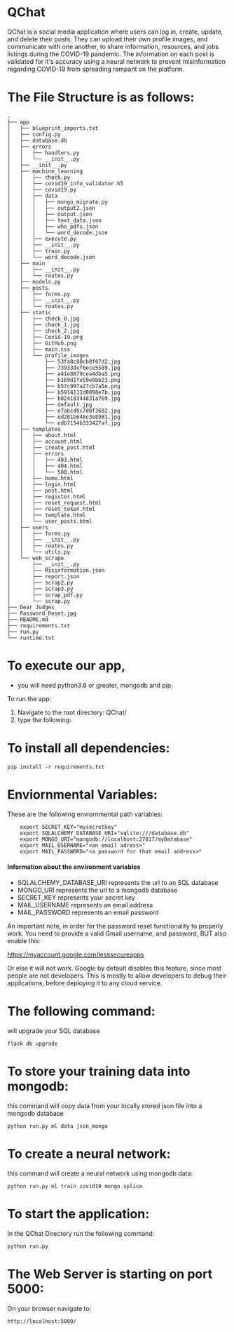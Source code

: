 # QChat
QChat is a social media application where users can log in, create, update, and delete their posts. They can upload their own profile images, and communicate with one another, to share information, resources, and jobs listings during the COVID-19 pandemic. The information on each post is validated for it's accuracy using a neural network to prevent misinformation regarding COVID-19 from spreading rampant on the platform. 

# The File Structure is as follows:

```
.
├── app
│   ├── blueprint_imports.txt
│   ├── config.py
│   ├── database.db
│   ├── errors
│   │   ├── handlers.py
│   │   └── __init__.py
│   ├── __init__.py
│   ├── machine_learning
│   │   ├── check.py
│   │   ├── covid19_info_validator.h5
│   │   ├── covid19.py
│   │   ├── data
│   │   │   ├── mongo_migrate.py
│   │   │   ├── output2.json
│   │   │   ├── output.json
│   │   │   ├── text_data.json
│   │   │   ├── who_pdfs.json
│   │   │   └── word_decode.json
│   │   ├── execute.py
│   │   ├── __init__.py
│   │   ├── train.py
│   │   └── word_decode.json
│   ├── main
│   │   ├── __init__.py
│   │   └── routes.py
│   ├── models.py
│   ├── posts
│   │   ├── forms.py
│   │   ├── __init__.py
│   │   └── routes.py
│   ├── static
│   │   ├── check_0.jpg
│   │   ├── check_1.jpg
│   │   ├── check_2.jpg
│   │   ├── Covid-19.png
│   │   ├── GitHub.png
│   │   ├── main.css
│   │   └── profile_images
│   │       ├── 53fa8c80cb8f07d2.jpg
│   │       ├── 73933dcf6ece5589.jpg
│   │       ├── a41e8879cea4dba5.png
│   │       ├── b169d1fe59e8b623.png
│   │       ├── b57c997a27cb7a5e.png
│   │       ├── b5914111d8098e7b.jpg
│   │       ├── b82418344831a769.jpg
│   │       ├── default.jpg
│   │       ├── e7abcd9c7d0f3682.jpg
│   │       ├── ed281b648c3e8981.jpg
│   │       └── edb7154b333427af.jpg
│   ├── templates
│   │   ├── about.html
│   │   ├── account.html
│   │   ├── create_post.html
│   │   ├── errors
│   │   │   ├── 403.html
│   │   │   ├── 404.html
│   │   │   └── 500.html
│   │   ├── home.html
│   │   ├── login.html
│   │   ├── post.html
│   │   ├── register.html
│   │   ├── reset_request.html
│   │   ├── reset_token.html
│   │   ├── template.html
│   │   └── user_posts.html
│   ├── users
│   │   ├── forms.py
│   │   ├── __init__.py
│   │   ├── routes.py
│   │   └── utils.py
│   └── web_scrape
│       ├── __init__.py
│       ├── Misinformation.json
│       ├── report.json
│       ├── scrap2.py
│       ├── scrap3.py
│       ├── scrap_pdf.py
│       └── scrap.py
├── Dear Judges
├── Password_Reset.jpg
├── README.md
├── requirements.txt
├── run.py
└── runtime.txt
```

# To execute our app, 
- you will need python3.6 or greater, mongodb and pip.

To run the app:

1. Navigate to the root directory:  QChat/
2. type the following: 
    
# To install all dependencies:
        
    pip install -r requirements.txt

# Enviornmental Variables: 
These are the following enviornmental path variables:

        export SECRET_KEY="mysecretkey"
        export SQLALCHEMY_DATABASE_URI="sqlite:///database.db"
        export MONGO_URI="mongodb://localhost:27017/myDatabase"
        export MAIL_USERNAME="<an email adress>"
        export MAIL_PASSWORD="<a password for that email address>"

#### Information about the environment variables
* SQLALCHEMY_DATABASE_URI represents the url to an SQL database
* MONGO_URI represents the url to a mongodb database
* SECRET_KEY represents your secret key
* MAIL_USERNAME represents an email address
* MAIL_PASSWORD represents an email password


An important note, in order for the password reset functionality to properly work. 
You need to provide a valid Gmail username, and password, BUT also enable this:

https://myaccount.google.com/lesssecureapps

Or else it will not work. Google by default disables this feature, since most people are not developers.
This is mostly to allow developers to debug their applications, before deploying it to any cloud service.

# The following command: 
will upgrade your SQL database
    
    flask db upgrade

# To store your training data into mongodb: 
this command will copy data from your locally stored json file into a mongodb database
    
    python run.py ml data json_mongo 

# To create a neural network: 
this command will create a neural network using mongodb data:
    
    python run.py ml train covid19 mongo splice

# To start the application: 
In the QChat Directory run the following command:

    python run.py 

# The Web Server is starting on port 5000:
On your browser navigate to:

    http://localhost:5000/
